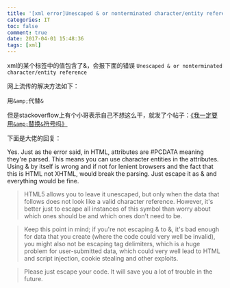 ```yaml
---
title: '[xml error]Unescaped & or nonterminated character/entity reference'
categories: IT
toc: false
comment: true
date: 2017-04-01 15:48:36
tags: [xml]
---
```




xml的某个标签中的值包含了&，会报下面的错误
`Unescaped & or nonterminated character/entity reference`

<!--more-->

网上流传的解决方法如下：

用`&amp;`代替`&`


但是stackoverflow上有个小哥表示自己不想这么干，就发了个帖子：[《我一定要用`&amp;`替换`&`符号吗》](http://stackoverflow.com/questions/3493405/do-i-really-need-to-encode-as-amp)

下面是大佬的回复：

>
Yes. Just as the error said, in HTML, attributes are #PCDATA meaning they're parsed. This means you can use character entities in the attributes. Using & by itself is wrong and if not for lenient browsers and the fact that this is HTML not XHTML, would break the parsing. Just escape it as &amp; and everything would be fine.

>HTML5 allows you to leave it unescaped, but only when the data that follows does not look like a valid character reference. However, it's better just to escape all instances of this symbol than worry about which ones should be and which ones don't need to be.

>Keep this point in mind; if you're not escaping & to &amp;, it's bad enough for data that you create (where the code could very well be invalid), you might also not be escaping tag delimiters, which is a huge problem for user-submitted data, which could very well lead to HTML and script injection, cookie stealing and other exploits.

>Please just escape your code. It will save you a lot of trouble in the future.
